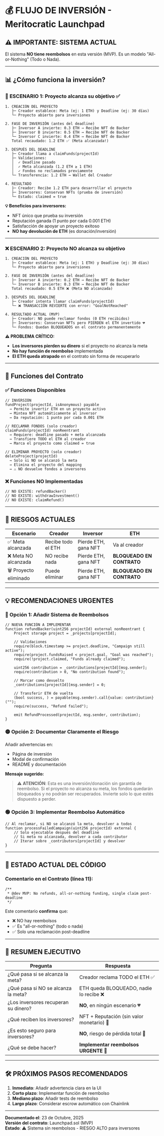 # 💰 FLUJO DE INVERSIÓN - Meritocratic Launchpad

## ⚠️ **IMPORTANTE: SISTEMA ACTUAL**

El sistema **NO tiene reembolsos** en esta versión (MVP). Es un modelo "All-or-Nothing" (Todo o Nada).

---

## 📊 ¿Cómo funciona la inversión?

### 🎯 **ESCENARIO 1: Proyecto alcanza su objetivo** ✅

```
1. CREACIÓN DEL PROYECTO
   ├─ Creador establece: Meta (ej: 1 ETH) y Deadline (ej: 30 días)
   └─ Proyecto abierto para inversiones

2. FASE DE INVERSIÓN (antes del deadline)
   ├─ Inversor A invierte: 0.3 ETH → Recibe NFT de Backer
   ├─ Inversor B invierte: 0.5 ETH → Recibe NFT de Backer
   └─ Inversor C invierte: 0.4 ETH → Recibe NFT de Backer
   Total recaudado: 1.2 ETH ✅ (Meta alcanzada!)

3. DESPUÉS DEL DEADLINE
   ├─ Creador llama a claimFunds(projectId)
   ├─ Validaciones:
   │  ✓ Deadline pasado
   │  ✓ Meta alcanzada (1.2 ETH ≥ 1 ETH)
   │  ✓ Fondos no reclamados previamente
   └─ Transferencia: 1.2 ETH → Wallet del Creador

4. RESULTADO
   ├─ Creador: Recibe 1.2 ETH para desarrollar el proyecto
   ├─ Inversores: Conservan NFTs (prueba de inversión)
   └─ Estado: claimed = true
```

**💡 Beneficios para inversores:**
- NFT único que prueba su inversión
- Reputación ganada (1 punto por cada 0.001 ETH)
- Satisfacción de apoyar un proyecto exitoso
- **NO hay devolución de ETH** (es donación/inversión)

---

### ❌ **ESCENARIO 2: Proyecto NO alcanza su objetivo** 

```
1. CREACIÓN DEL PROYECTO
   ├─ Creador establece: Meta (ej: 1 ETH) y Deadline (ej: 30 días)
   └─ Proyecto abierto para inversiones

2. FASE DE INVERSIÓN (antes del deadline)
   ├─ Inversor A invierte: 0.2 ETH → Recibe NFT de Backer
   └─ Inversor B invierte: 0.3 ETH → Recibe NFT de Backer
   Total recaudado: 0.5 ETH ❌ (Meta NO alcanzada)

3. DESPUÉS DEL DEADLINE
   ├─ Creador intenta llamar claimFunds(projectId)
   └─ ❌ TRANSACCIÓN REVIERTE con error: "GoalNotReached"

4. RESULTADO ACTUAL (MVP)
   ├─ Creador: NO puede reclamar fondos (0 ETH recibidos)
   ├─ Inversores: Conservan NFTs pero PIERDEN el ETH invertido 💔
   └─ Fondos: Quedan BLOQUEADOS en el contrato permanentemente
```

**⚠️ PROBLEMA CRÍTICO:**
- **Los inversores pierden su dinero** si el proyecto no alcanza la meta
- **No hay función de reembolso** implementada
- **El ETH queda atrapado** en el contrato sin forma de recuperarlo

---

## 🔧 **Funciones del Contrato**

### ✅ Funciones Disponibles

```solidity
// INVERSIÓN
fundProject(projectId, isAnonymous) payable
  → Permite invertir ETH en un proyecto activo
  → Mintea NFT automáticamente al inversor
  → Da reputación: 1 punto por cada 0.001 ETH

// RECLAMAR FONDOS (solo creador)
claimFunds(projectId) nonReentrant
  → Requiere: deadline pasado + meta alcanzada
  → Transfiere TODO el ETH al creador
  → Marca el proyecto como claimed = true

// ELIMINAR PROYECTO (solo creador)
deleteProject(projectId)
  → Solo si NO se alcanzó la meta
  → Elimina el proyecto del mapping
  → ⚠️ NO devuelve fondos a inversores
```

### ❌ Funciones NO Implementadas

```solidity
// NO EXISTE: refundBacker()
// NO EXISTE: withdrawInvestment()
// NO EXISTE: claimRefund()
```

---

## 🚨 **RIESGOS ACTUALES**

| Escenario | Creador | Inversor | ETH |
|-----------|---------|----------|-----|
| ✅ Meta alcanzada | Recibe todo el ETH | Pierde ETH, gana NFT | Va al creador |
| ❌ Meta NO alcanzada | NO recibe nada | Pierde ETH, gana NFT | **BLOQUEADO EN CONTRATO** |
| 🗑️ Proyecto eliminado | Puede eliminar | Pierde ETH, gana NFT | **BLOQUEADO EN CONTRATO** |

---

## 💡 **RECOMENDACIONES URGENTES**

### 🔴 Opción 1: Añadir Sistema de Reembolsos

```solidity
// NUEVA FUNCIÓN A IMPLEMENTAR
function refundBacker(uint256 projectId) external nonReentrant {
    Project storage project = _projects[projectId];
    
    // Validaciones
    require(block.timestamp >= project.deadline, "Campaign still active");
    require(project.fundsRaised < project.goal, "Goal was reached");
    require(!project.claimed, "Funds already claimed");
    
    uint256 contribution = _contributions[projectId][msg.sender];
    require(contribution > 0, "No contribution found");
    
    // Marcar como devuelto
    _contributions[projectId][msg.sender] = 0;
    
    // Transferir ETH de vuelta
    (bool success, ) = payable(msg.sender).call{value: contribution}("");
    require(success, "Refund failed");
    
    emit RefundProcessed(projectId, msg.sender, contribution);
}
```

### 🟡 Opción 2: Documentar Claramente el Riesgo

Añadir advertencias en:
- Página de inversión
- Modal de confirmación
- README y documentación

**Mensaje sugerido:**
> ⚠️ **ATENCIÓN**: Esta es una inversión/donación sin garantía de reembolso. Si el proyecto no alcanza su meta, los fondos quedarán bloqueados y no podrán ser recuperados. Invierte solo lo que estés dispuesto a perder.

### 🟢 Opción 3: Implementar Reembolso Automático

```solidity
// Al reclamar, si NO se alcanzó la meta, devolver a todos
function processFailedCampaign(uint256 projectId) external {
    // Solo ejecutable después del deadline
    // Si meta no alcanzada, devolver a cada contributor
    // Iterar sobre _contributors[projectId] y devolver
}
```

---

## 📝 **ESTADO ACTUAL DEL CÓDIGO**

### Comentario en el Contrato (línea 11):

```solidity
/**
 * @dev MVP: No refunds, all-or-nothing funding, single claim post-deadline
 */
```

Este comentario **confirma** que:
- ❌ NO hay reembolsos
- ✅ Es "all-or-nothing" (todo o nada)
- ✅ Solo una reclamación post-deadline

---

## 🎯 **RESUMEN EJECUTIVO**

| Pregunta | Respuesta |
|----------|-----------|
| ¿Qué pasa si se alcanza la meta? | Creador reclama TODO el ETH ✅ |
| ¿Qué pasa si NO se alcanza la meta? | ETH queda BLOQUEADO, nadie lo recibe ❌ |
| ¿Los inversores recuperan su dinero? | **NO**, en ningún escenario 💔 |
| ¿Qué reciben los inversores? | NFT + Reputación (sin valor monetario) 🎨 |
| ¿Es esto seguro para inversores? | **NO**, riesgo de pérdida total 🚨 |
| ¿Qué se debe hacer? | **Implementar reembolsos URGENTE** 🔧 |

---

## 🛠️ **PRÓXIMOS PASOS RECOMENDADOS**

1. **Inmediato**: Añadir advertencia clara en la UI
2. **Corto plazo**: Implementar función de reembolso
3. **Mediano plazo**: Añadir tests de reembolso
4. **Largo plazo**: Considerar escrow automático con Chainlink

---

**Documentado el**: 23 de Octubre, 2025  
**Versión del contrato**: Launchpad.sol (MVP)  
**Estado**: ⚠️ Sistema sin reembolsos - RIESGO ALTO para inversores
